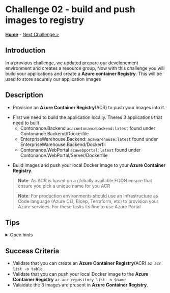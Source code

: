 # Challenge 02 - build and push images to registry  

**[Home](../../Readme.md)** - [Next Challenge >](../module-3/readme.md)

## Introduction

In a previous challenge, we updated  prepare our developement environment and creates a resource group, Now with this challenge you will build your applications and  create a **Azure container Registry**. This will be used to store securely our application images

## Description

- Provision an **Azure Container Registry**(ACR) to push your images into it. 
* First we need to build the application locally.  Theres 3 applications that need to built
  * Contonance.Backend `acacontonancebackend:latest` found under Contonance.Backend/Dockerfile
  * EnterpriseWarehouse.Backend: `acawarehouse:latest` found under EnterpriseWarehouse.Backend/Dockerfil
  * Contonance.WebPortal `acawebportal:latest` found under Contonance.WebPortal/Server/Dockerfile 
- Build images and push your local Docker image to your **Azure Container Registry**.
> **Note**: As ACR is based on a globally available FQDN ensure that ensure you pick a unique name for you ACR
> 
> **Note**: For production environments should use an Infrastructure as Code language (Azure CLI, Bicep, Terraform, etc) to provision your Azure services. For these tasks its fine to use Azure Portal
## Tips 
<details>
<summary>Open hints</summary>

  - Images can be built locally and pushed to the registry. If running on Mac you may need to built on multi architecture. `docker buildx build   --platform=linux/amd64`
  - Instead of performing local builds. Investigate using `az acr build ` to let ACR build the image instead  [acr build](https://learn.microsoft.com/en-us/azure/container-registry/container-registry-quickstart-task-cli)
  - Ideally building images could be automated with github actions.  
  - Creating an ACR can be accomplished via the Portal Search "Container registry "
  - ![Alt text](img/acr.png)
  - Use the basic sku and place it in the same region as your resource group.
  - To recreate this resource perhaps you think about automating. 
    - CLI/Bash  'az acr create '
    - Bicep [example](https://learn.microsoft.com/en-us/azure/container-registry/container-registry-get-started-bicep?tabs=CLI)
* [**Azure Container Registry**- Get Started with Azure CLI](https://learn.microsoft.com/en-us/azure/container-registry/container-registry-get-started-azure-cli)
* https://learn.microsoft.com/en-us/azure/container-registry/container-registry-tutorial-quick-task
* https://learn.microsoft.com/en-us/azure/container-registry/container-registry-tutorial-quick-task
* https://learn.microsoft.com/en-us/azure/container-registry/container-registry-authentication?tabs=azure-cli#individual-login-with-microsoft-entra-id

</details> 


## Success Criteria 
- Validate that you can create an **Azure Container Registry**(ACR) `az acr list -o table`
- Validate that you can push your local Docker image to the **Azure Container Registry** `az acr repository list -n $name`
- Valaidate the 3 images are present in **Azure Container Registry**.




  
